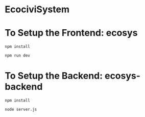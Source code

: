 # EcociviSystem
# To Setup the Frontend: ecosys

```
npm install
```
```
npm run dev
```

# To Setup the Backend: ecosys-backend

```
npm install
```
```
node server.js
```
